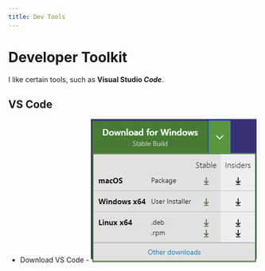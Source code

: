 ```yaml
---
title: Dev Tools
---
```

# Developer Toolkit

I like certain tools, such as **Visual Studio *Code***.

## VS Code

- Download VS Code - ![Download VS Code](./tools/download-vscode.png)

